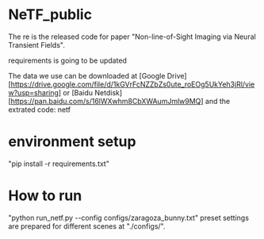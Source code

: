 # NeTF_public
The re is the released code for paper "Non-line-of-Sight Imaging via Neural Transient Fields".

requirements is going to be updated

The data we use can be downloaded at [Google Drive][https://drive.google.com/file/d/1kGVrFcNZZbZs0ute_roEOg5UkYeh3jRl/view?usp=sharing] or [Baidu Netdisk][https://pan.baidu.com/s/16lWXwhm8CbXWAumJmlw9MQ] and the extrated code: netf

# environment setup
"pip install -r requirements.txt"


# How to run
"python run_netf.py --config configs/zaragoza_bunny.txt"
preset settings are prepared for different scenes at "./configs/".

